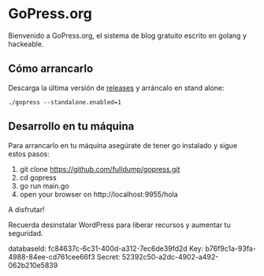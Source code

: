# GoPress.org

Bienvenido a GoPress.org, el sistema de blog gratuito escrito en golang y hackeable.


## Cómo arrancarlo

Descarga la última versión de [releases](https://github.com/fulldump/gopress/releases) y
arráncalo en stand alone:

```
./gopress --standalone.enabled=1
```

## Desarrollo en tu máquina

Para arrancarlo en tu máquina asegúrate de tener go instalado y sigue estos pasos:

1. git clone https://github.com/fulldump/gopress.git
2. cd gopress
3. go run main.go
4. open your browser on http://localhost:9955/hola

A disfrutar!

Recuerda desinstalar WordPress para liberar recursos y aumentar tu seguridad.

databaseId: fc84637c-6c31-400d-a312-7ec6de39fd2d
Key: b76f9c1a-93fa-4988-84ee-cd761cee66f3
Secret: 52392c50-a2dc-4902-a492-062b210e5839